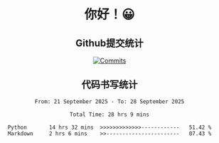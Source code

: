 <div align="center">
<h1>你好！😀</h1>

<h2>Github提交统计</h2>

[![Commits](https://github-readme-stats.ikunshare.com/api?username=ikun0014&include_all_commits=true&locale=cn&show_icons=true&bg_color=0,EC6C6C,FFD479,FFFC79,73FA79,73FDFF,D783FF)](https://github.com/ikun0014)

</div>



<div align="center">
<h2>代码书写统计</h2>
  
<!--START_SECTION:waka-->

```txt
From: 21 September 2025 - To: 28 September 2025

Total Time: 28 hrs 9 mins

Python       14 hrs 32 mins  >>>>>>>>>>>>>------------   51.42 %
Markdown     2 hrs 6 mins    >>-----------------------   07.43 %
```

<!--END_SECTION:waka-->

</div>
